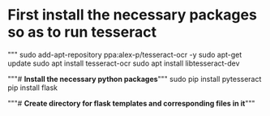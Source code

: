 # **First install the necessary packages so as to run tesseract**
"""
sudo add-apt-repository ppa:alex-p/tesseract-ocr -y
sudo apt-get update
sudo apt install tesseract-ocr
sudo apt install libtesseract-dev

"""# **Install the necessary python packages**"""
sudo pip install pytesseract
pip install flask

"""# **Create directory for flask templates and corresponding files in it**"""
